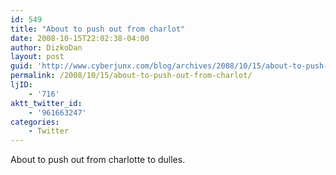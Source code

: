 ```yaml
---
id: 549
title: "About to push out from charlot"
date: 2008-10-15T22:02:38-04:00
author: DizkoDan
layout: post
guid: 'http://www.cyberjunx.com/blog/archives/2008/10/15/about-to-push-out-from-charlot/'
permalink: /2008/10/15/about-to-push-out-from-charlot/
ljID:
    - '716'
aktt_twitter_id:
    - '961663247'
categories:
    - Twitter
---
```


About to push out from charlotte to dulles.